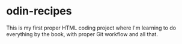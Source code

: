 # odin-recipes
This is my first proper HTML coding project where I'm learning to do everything by the book, with proper Git workflow and all that. 